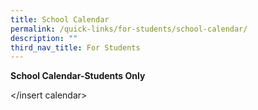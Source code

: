 ```yaml
---
title: School Calendar
permalink: /quick-links/for-students/school-calendar/
description: ""
third_nav_title: For Students
---
```

**School Calendar-Students Only**

</insert calendar>